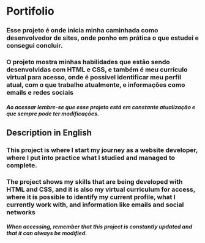 # Portifolio

<h3><p>Esse projeto é onde inicia minha caminhada como desenvolvedor de sites, onde ponho em prática o que estudei e consegui concluir.</p></h3>
<h3><p>O projeto mostra minhas habilidades que estão sendo desenvolvidas com HTML e CSS, e também é meu currículo virtual para acesso, onde é possivel identificar meu perfil atual,
com o que trabalho atualmente, e informações como emails e redes sociais</p></h3>

<p><h5>Ao acessar lembre-se que esse projeto está em constante atualização e que sempre pode ter modificações.</p><h5>

<h2>Description in English</h2>
<h3> <p> This project is where I start my journey as a website developer, where I put into practice what I studied and managed to complete. </p> </h3>
<h3> <p> The project shows my skills that are being developed with HTML and CSS, and it is also my virtual curriculum for access, where it is possible to identify my current profile,
what I currently work with, and information like emails and social networks </p> </h3>

<p> <h5> When accessing, remember that this project is constantly updated and that it can always be modified. </p> <h5>
